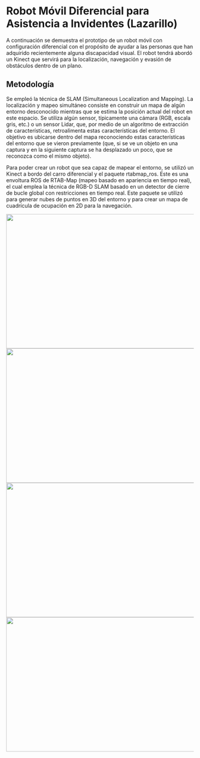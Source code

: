 # Robot Móvil Diferencial para Asistencia a Invidentes (Lazarillo)

A continuación se demuestra el prototipo de un robot móvil con configuración diferencial con el propósito de ayudar a las personas que han adquirido recientemente alguna discapacidad visual. El robot tendrá abordó un Kinect que servirá para la localización, navegación y evasión de obstáculos dentro de un plano.

## Metodología

Se empleó la técnica de SLAM (Simultaneous Localization and Mapping). La localización y mapeo simultáneo consiste en construir un mapa de algún entorno desconocido mientras que se estima la posición actual del robot en este espacio. Se utiliza algún sensor, típicamente una cámara (RGB, escala gris, etc.) o un sensor Lidar, que, por medio de un algoritmo de extracción de características, retroalimenta estas características del entorno. El objetivo es ubicarse dentro del mapa reconociendo estas características del entorno que se vieron previamente (que, si se ve un objeto en una captura y en la siguiente captura se ha desplazado un poco, que se reconozca como el mismo objeto).

Para poder crear un robot que sea capaz de mapear el entorno, se utilizó un Kinect a bordo del carro diferencial y el paquete rtabmap_ros. Este es una envoltura ROS de RTAB-Map (mapeo basado en apariencia en tiempo real), el cual emplea la técnica de RGB-D SLAM basado en un detector de cierre de bucle global con restricciones en tiempo real. Este paquete se utilizó para generar nubes de puntos en 3D del entorno y para crear un mapa de cuadrícula de ocupación en 2D para la navegación. 

<!-- ![Alt Text](https://drive.google.com/uc?export=view&id=1hXCs5A3Ocyo7oBKXdv7mKZAAoW1rCDAl) -->
<img src="https://drive.google.com/uc?export=view&id=1hXCs5A3Ocyo7oBKXdv7mKZAAoW1rCDAl" width="640" height="360" />

<!-- ![Alt Text](https://drive.google.com/uc?export=view&id=1PKjJjcd0-zNBVVt_AQ0egya5sH--7h6J) -->
<img src="https://drive.google.com/uc?export=view&id=1PKjJjcd0-zNBVVt_AQ0egya5sH--7h6J" width="640" height="360" />

<!-- ![Alt Text](https://drive.google.com/uc?export=view&id=1n0FqWCFH9X6FIUdiu72r_nKMq-_VlNPu) -->
<img src="https://drive.google.com/uc?export=view&id=1n0FqWCFH9X6FIUdiu72r_nKMq-_VlNPu" width="640" height="360" />

<!-- ![Alt Text](https://drive.google.com/uc?export=view&id=1rohEKkrAbZTBcTZgwCTLnDiQBos_DEYH) -->
<img src="https://drive.google.com/uc?export=view&id=1rohEKkrAbZTBcTZgwCTLnDiQBos_DEYH" width="640" height="360" />

